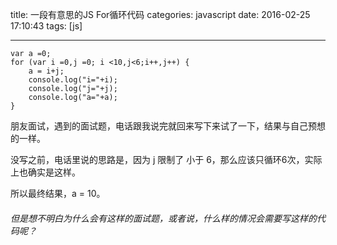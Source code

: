 title: 一段有意思的JS For循环代码
categories: javascript
date: 2016-02-25 17:10:43
tags:  [js]

---

```
var a =0;
for (var i =0,j =0; i <10,j<6;i++,j++) {
	a = i+j;
	console.log("i="+i);
	console.log("j="+j);
	console.log("a="+a);
}
```

朋友面试，遇到的面试题，电话跟我说完就回来写下来试了一下，结果与自己预想的一样。

没写之前，电话里说的思路是，因为 j 限制了 小于 6，那么应该只循环6次，实际上也确实是这样。

所以最终结果，a = 10。

###### 但是想不明白为什么会有这样的面试题，或者说，什么样的情况会需要写这样的代码呢？